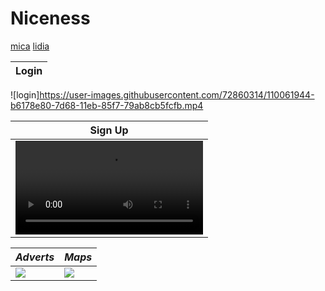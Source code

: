 # Niceness
[mica](https://github.com/micaela1830)
[lidia](https://github.com/LidiaParral)


 Login | 
 ------ |
![login]https://user-images.githubusercontent.com/72860314/110061944-b6178e80-7d68-11eb-85f7-79ab8cb5fcfb.mp4


 
 Sign Up |
 --------|
![](img/signup.mp4)|

*Adverts* | *Maps*
 ------ | ------
![](img/adverts.jpg) | ![](img/maps.jpg)|
